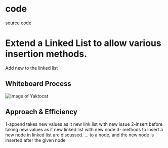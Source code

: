 # code 
[source code ](./code3.java)
# Extend a Linked List to allow various insertion methods.
Add new to the linked list
## Whiteboard Process
![Image of Yaktocat]()

## Approach & Efficiency
1-append takes new values as it new link list with new issue
2-insert before taking new values as it new linked list with new node
3- methods to insert a new node in linked list are discussed. ... to a node, and the new node is inserted after the given node
